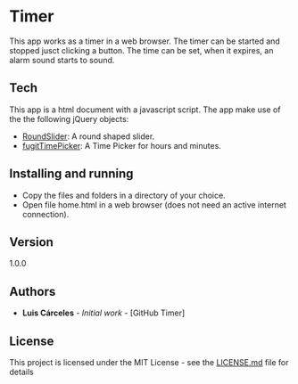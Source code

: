 
# Timer

This app works as a timer in a web browser. The timer can be started and stopped jusct clicking a button.
The time can be set, when it expires, an alarm sound starts to sound.

## Tech
This app is a html document with a javascript script.
The app make use of the the following jQuery objects:
* [RoundSlider]: A round shaped slider.
* [fugitTimePicker]: A Time Picker for hours and minutes.

## Installing and running

- Copy the files and folders in a directory of your choice.
- Open file home.html in a web browser (does not need an active internet connection).

## Version

1.0.0 

## Authors

* **Luis Cárceles** - *Initial work* - [GitHub Timer]

## License

This project is licensed under the MIT License - see the [LICENSE.md](LICENSE.md) file for details


[RoundSlider]: http://roundsliderui.com/
[fugitTimePicker]: https://www.jqueryscript.net/time-clock/Time-Input-Plugin-jQuery-Fugit.html


